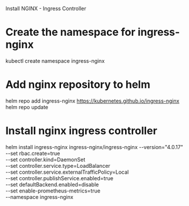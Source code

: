  Install NGINX - Ingress Controller

# Create the namespace for ingress-nginx
kubectl create namespace ingress-nginx

# Add nginx repository to helm
helm repo add ingress-nginx https://kubernetes.github.io/ingress-nginx
helm repo update

# Install nginx ingress controller

helm install ingress-nginx ingress-nginx/ingress-nginx --version="4.0.17" \
    --set rbac.create=true \
    --set controller.kind=DaemonSet \
    --set controller.service.type=LoadBalancer \
    --set controller.service.externalTrafficPolicy=Local \
    --set controller.publishService.enabled=true \
    --set defaultBackend.enabled=disable \
    --set enable-prometheus-metrics=true \
    --namespace  ingress-nginx

